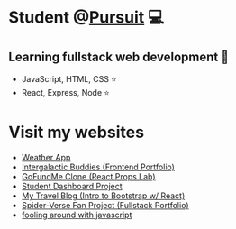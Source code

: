 # Student @<a href="https://pursuit.org">Pursuit</a> 💻
## Learning fullstack web development 🧠
- JavaScript, HTML, CSS ⭐
- React, Express, Node ⭐

<h1>Visit my websites</h1>
<ul>
<li><a href="https://kleemoffdeveloper.github.io/project-weather-app/">Weather App</a></li>
<li><a href="https://kleemoffdeveloper.github.io/project-front-end-portfolio/">Intergalactic Buddies (Frontend Portfolio)</a></li>
<li><a href="https://kleemoffdeveloper.github.io/lab-react-props/">GoFundMe Clone (React Props Lab)</a></li>
<li><a href="kleemoffdeveloper.github.io/project-student-dashboard/">Student Dashboard Project</a></li>
<li><a href="kleemoffdeveloper.github.io/lab-intro-to-bootstrap-w-react/">My Travel Blog (Intro to Bootstrap w/ React)</a></li>
<li><a href="kleemoffdeveloper.github.io/fullstack-portfolio-frontend/">Spider-Verse Fan Project (Fullstack Portfolio)</a></li>
<li><a href="kleemoffdeveloper.github.io/weird-2d-thing/">fooling around with javascript</a></li>
</ul>
